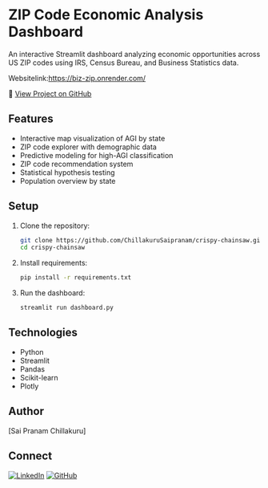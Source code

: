# ZIP Code Economic Analysis Dashboard

An interactive Streamlit dashboard analyzing economic opportunities across US ZIP codes using IRS, Census Bureau, and Business Statistics data.

Websitelink:https://biz-zip.onrender.com/

🔗 [View Project on GitHub](https://github.com/ChillakuruSaipranam/business_idea.git)

## Features
- Interactive map visualization of AGI by state
- ZIP code explorer with demographic data
- Predictive modeling for high-AGI classification
- ZIP code recommendation system
- Statistical hypothesis testing
- Population overview by state

## Setup
1. Clone the repository:
   ```bash
   git clone https://github.com/ChillakuruSaipranam/crispy-chainsaw.git
   cd crispy-chainsaw
   ```
2. Install requirements:
   ```bash
   pip install -r requirements.txt
   ```
3. Run the dashboard:
   ```bash
   streamlit run dashboard.py
   ```

## Technologies
- Python
- Streamlit
- Pandas
- Scikit-learn
- Plotly

## Author
[Sai Pranam Chillakuru]

## Connect
[![LinkedIn](https://img.shields.io/badge/LinkedIn-Profile-blue)](https://www.linkedin.com/in/sai-pranam-reddy-chillakuru/)
[![GitHub](https://img.shields.io/badge/GitHub-Repository-black)](https://github.com/ChillakuruSaipranam/crispy-chainsaw.git)